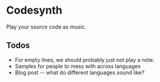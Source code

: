 # Codesynth

Play your source code as music.

## Todos

- For empty ilnes, we should probably just not play a note.
- Samples for people to mess with across languages
- Blog post -- what do different languages sound like?
